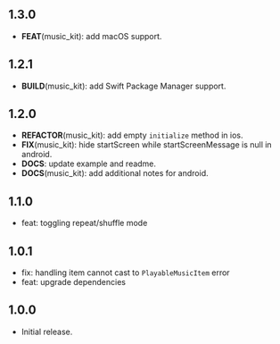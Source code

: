 ## 1.3.0

 - **FEAT**(music_kit): add macOS support.

## 1.2.1

- **BUILD**(music_kit): add Swift Package Manager support.

## 1.2.0

- **REFACTOR**(music_kit): add empty `initialize` method in ios.
- **FIX**(music_kit): hide startScreen while startScreenMessage is null in android.
- **DOCS**: update example and readme.
- **DOCS**(music_kit): add additional notes for android.

## 1.1.0

- feat: toggling repeat/shuffle mode

## 1.0.1

- fix: handling item cannot cast to `PlayableMusicItem` error
- feat: upgrade dependencies

## 1.0.0

- Initial release.
